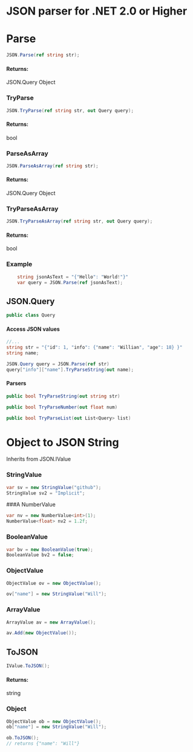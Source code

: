 
# JSON parser for .NET 2.0 or Higher

# Parse

```cs
JSON.Parse(ref string str);
```

#### Returns:
JSON.Query Object

### TryParse

```cs
JSON.TryParse(ref string str, out Query query);
```

#### Returns: 
bool <has successfuly parsed>

### ParseAsArray

```cs
JSON.ParseAsArray(ref string str);
```

#### Returns:
JSON.Query Object

### TryParseAsArray

```cs
JSON.TryParseAsArray(ref string str, out Query query);
```

#### Returns: 
bool <has successfuly parsed>

### Example

```cs
    string jsonAsText = "{"Hello": "World!"}"
    var query = JSON.Parse(ref jsonAsText);
```

## JSON.Query

```cs
public class Query
```

#### Access JSON values

```cs
//...
string str = "{"id": 1, "info": {"name": "Willian", "age": 18} }"
string name;

JSON.Query query = JSON.Parse(ref str)
query["info"]["name"].TryParseString(out name);
```

#### Parsers
```cs
public bool TryParseString(out string str)
```
```cs
public bool TryParseNumber(out float num)
```
```cs
public bool TryParseList(out List<Query> list)
```

# Object to JSON String

Inherits from JSON.IValue

### StringValue

```cs
var sv = new StringValue("github");
StringValue sv2 = "Implicit";
```

###A NumberValue

```cs
var nv = new NumberValue<int>(1);
NumberValue<float> nv2 = 1.2f;
```

### BooleanValue

```cs
var bv = new BooleanValue(true);
BooleanValue bv2 = false;
```

### ObjectValue

```cs
ObjectValue ov = new ObjectValue();

ov["name"] = new StringValue("Will");
```

### ArrayValue

```cs
ArrayValue av = new ArrayValue();

av.Add(new ObjectValue());
```

## ToJSON

```cs
IValue.ToJSON();
```
#### Returns: 
string

### Object

```cs
ObjectValue ob = new ObjectValue();
ob["name"] = new StringValue("Will");

ob.ToJSON();
// returns {"name": "Will"}
```

